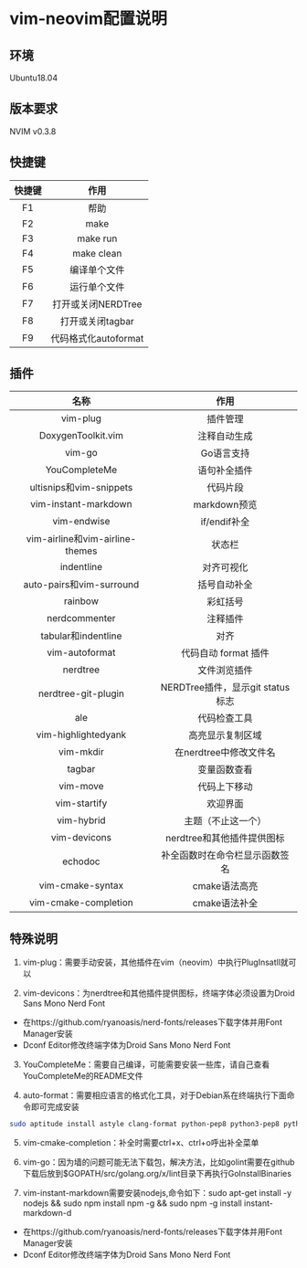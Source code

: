 # vim-neovim配置说明

## 环境

Ubuntu18.04

## 版本要求

NVIM v0.3.8

## 快捷键

| 快捷键 |         作用         |
| :----: | :------------------: |
|  F1    |         帮助         |
|  F2    |         make         |
|  F3    |       make run       |
|  F4    |      make clean      |
|  F5    |     编译单个文件     |
|  F6    |     运行单个文件     |
|  F7    |  打开或关闭NERDTree  |
|  F8    |   打开或关闭tagbar   |
|  F9    | 代码格式化autoformat |

## 插件

|                    名称                     |               作用               |
| :-----------------------------------------: | :------------------------------: |
|                  vim-plug                   |             插件管理             |
|             DoxygenToolkit.vim              |           注释自动生成           |
|                   vim-go                    |            Go语言支持            |
|                YouCompleteMe                |           语句补全插件           |
|           ultisnips和vim-snippets           |             代码片段             |
|             vim-instant-markdown            |           markdown预览           |
|                 vim-endwise                 |           if/endif补全           |
|       vim-airline和vim-airline-themes       |              状态栏              |
|                 indentline                  |            对齐可视化            |
|          auto-pairs和vim-surround           |           括号自动补全           |
|                   rainbow                   |             彩虹括号             |
|                nerdcommenter                |             注释插件             |
|             tabular和indentline             |               对齐               |
|               vim-autoformat                |       代码自动 format 插件       |
|                  nerdtree                   |           文件浏览插件           |
|             nerdtree-git-plugin             | NERDTree插件，显示git status标志 |
|                     ale                     |           代码检查工具           |
|             vim-highlightedyank             |         高亮显示复制区域         |
|                  vim-mkdir                  |      在nerdtree中修改文件名      |
|                   tagbar                    |           变量函数查看           |
|                  vim-move                   |           代码上下移动           |
|                vim-startify                 |             欢迎界面             |
|                 vim-hybrid                  |        主题（不止这一个）        |
|                vim-devicons                 |    nerdtree和其他插件提供图标    |
|                   echodoc                   |  补全函数时在命令栏显示函数签名  |
|              vim-cmake-syntax               |           cmake语法高亮　　　　　|
|            vim-cmake-completion             |           cmake语法补全          |

## 特殊说明

1. vim-plug：需要手动安装，其他插件在vim（neovim）中执行PlugInsatll就可以

2. vim-devicons：为nerdtree和其他插件提供图标，终端字体必须设置为Droid Sans Mono Nerd Font
+ 在https://github.com/ryanoasis/nerd-fonts/releases下载字体并用Font Manager安装
+ Dconf Editor修改终端字体为Droid Sans Mono Nerd Font


3. YouCompleteMe：需要自己编译，可能需要安装一些库，请自己查看YouCompleteMe的README文件

4. auto-format：需要相应语言的格式化工具，对于Debian系在终端执行下面命令即可完成安装

```sh
sudo aptitude install astyle clang-format python-pep8 python3-pep8 python-autopep8 yapf
```
5. vim-cmake-completion：补全时需要ctrl+x、ctrl+o呼出补全菜单

6. vim-go：因为墙的问题可能无法下载包，解决方法，比如golint需要在github下载后放到$GOPATH/src/golang.org/x/lint目录下再执行GoInstallBinaries

7. vim-instant-markdown需要安装nodejs,命令如下：sudo apt-get install -y nodejs && sudo npm install npm -g && sudo npm -g install instant-markdown-d
+ 在https://github.com/ryanoasis/nerd-fonts/releases下载字体并用Font Manager安装
+ Dconf Editor修改终端字体为Droid Sans Mono Nerd Font
